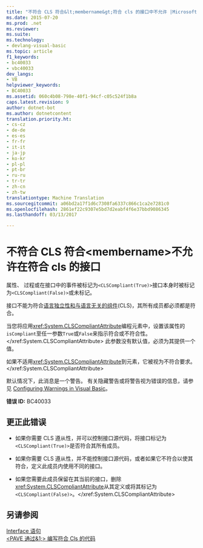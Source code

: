 ```yaml
---
title: "不符合 CLS 符合&lt;membername&gt;符合 cls 的接口中不允许 |Microsoft 文档"
ms.date: 2015-07-20
ms.prod: .net
ms.reviewer: 
ms.suite: 
ms.technology:
- devlang-visual-basic
ms.topic: article
f1_keywords:
- bc40033
- vbc40033
dev_langs:
- VB
helpviewer_keywords:
- BC40033
ms.assetid: 060c4b08-798e-40f1-94cf-c05c524f1b8a
caps.latest.revision: 9
author: dotnet-bot
ms.author: dotnetcontent
translation.priority.ht:
- cs-cz
- de-de
- es-es
- fr-fr
- it-it
- ja-jp
- ko-kr
- pl-pl
- pt-br
- ru-ru
- tr-tr
- zh-cn
- zh-tw
translationtype: Machine Translation
ms.sourcegitcommit: a06bd2a17f1d6c7308fa6337c866c1ca2e7281c0
ms.openlocfilehash: 2861ef22c9307e5bd7d2eabf4f6e37bbd9086345
ms.lasthandoff: 03/13/2017

---
```

# <a name="non-cls-compliant-ltmembernamegt-is-not-allowed-in-a-cls-compliant-interface"></a>不符合 CLS 符合&lt;membername&gt;不允许在符合 cls 的接口
属性、 过程或在接口中的事件被标记为`<CLSCompliant(True)>`接口本身时被标记为`<CLSCompliant(False)>`或未标记。  
  
 接口不能为符合[语言独立性和与语言无关的组件](https://msdn.microsoft.com/library/12a7a7h3)(CLS)，其所有成员都必须都是符合。  
  
 当您将应用<xref:System.CLSCompliantAttribute>编程元素中，设置该属性的`isCompliant`至任一参数`True`或`False`来指示符合或不符合性。</xref:System.CLSCompliantAttribute> 此参数没有默认值，必须为其提供一个值。  
  
 如果不适用<xref:System.CLSCompliantAttribute>到元素，它被视为不符合要求。</xref:System.CLSCompliantAttribute>  
  
 默认情况下，此消息是一个警告。 有关隐藏警告或将警告视为错误的信息，请参见 [Configuring Warnings in Visual Basic](https://docs.microsoft.com/visualstudio/ide/configuring-warnings-in-visual-basic)。  
  
 **错误 ID:** BC40033  
  
## <a name="to-correct-this-error"></a>更正此错误  
  
-   如果你需要 CLS 遵从性，并可以控制接口源代码，将接口标记为`<CLSCompliant(True)>`是否符合其所有成员。  
  
-   如果你需要 CLS 遵从性，并不能控制接口源代码，或者如果它不符合以使其符合，定义此成员内使用不同的接口。  
  
-   如果您需要此成员保留在其当前的接口，删除<xref:System.CLSCompliantAttribute>从其定义或将其标记为`<CLSCompliant(False)>`。</xref:System.CLSCompliantAttribute>  
  
## <a name="see-also"></a>另请参阅  
 [Interface 语句](../../../visual-basic/language-reference/statements/interface-statement.md)   
 [\<PAVE 通过&1;> 编写符合 Cls 的代码](http://msdn.microsoft.com/en-us/4c705105-69a2-4e5e-b24e-0633bc32c7f3)
